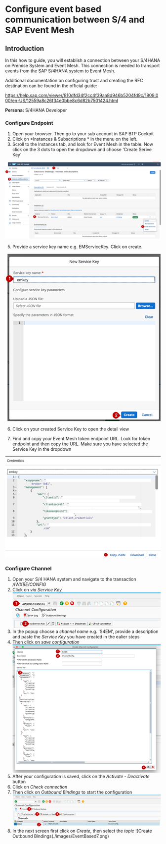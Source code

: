 # Configure event based communication between S/4 and SAP Event Mesh
## Introduction

In this how to guide, you will establish a connection between your S/4HANA on Premise System and Event Mesh. This connection is needed to transport events from the SAP S/4HANA system to Event Mesh. 

Additional documentation on configuring trust and creating the RFC destination can be found in the official guide:
 
https://help.sap.com/viewer/810dfd34f2cc4f39aa8d946b5204fd9c/1809.000/en-US/12559a8c26f34e0bbe8c6d82b7501424.html

**Persona:** S/4HANA Developer

### Configure Endpoint

1. Open your browser. Then go to your sub account in SAP BTP Cockpit 
2. Click on *Instances & Subscriptions * in the menu on the left.
3. Scroll to the Instances tab, and look for Event Mesh in the table. Now click on the 3 dots to open the dropdown and choose 'Create Serive Key'

 ![Open Event Mesh Instance](./images/EventBased1.png)
 
5. Provide a service key name e.g. EMServiceKey. Click on create.

 ![create key](./images/EventBased2.png)
 
6.  Click on your created Service Key to open the detail view
  
7. Find and copy your Event Mesh token endpoint URL. Look for token endpoint and then copy the URL. Make sure you have selected the Service Key in the dropdown

 ![Token Endpoint](./images/EventBased3.png)
 
 ### Configure Channel
 
 1. Open your S/4 HANA system and navigate to the transaction */IWXBE/CONFIG*
 2. Click on *via Service Key*
 ![Configure Channel](./images/EventBased4.png)
 3. In the popup choose a *channel name* e.g. 'S4EM', provide a description and paste the *Service Key* you have created in the ealier steps
 4. Then click on *save configuration*
  ![Create configuration](./images/EventBased5.png)
 5. After your configuration is saved, click on the *Activate - Deactivate* button
 6. Click on *Check connection*
 7. Then click on *Outbound Bindings* to start the configuration
  ![Check Connection](./images/EventBased6.png)
 8. In the next screen first click on *Create*, then select the *topic*
 ![Create Outbound Bindings(./images/EventBased7.png)

